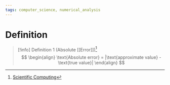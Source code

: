 ```yaml
---
tags: computer_science, numerical_analysis
---
```


# Definition

> [!info] Definition 1 (Absolute [[Error]])[^1]
> $$
> \begin{align}
> \text{Absolute error} = |\text{approximate value} - \text{true value}|
> \end{align}
> $$

[^1]: [Scientific Computing](zotero://open-pdf/library/items/UQ4SGXEK?page=17)